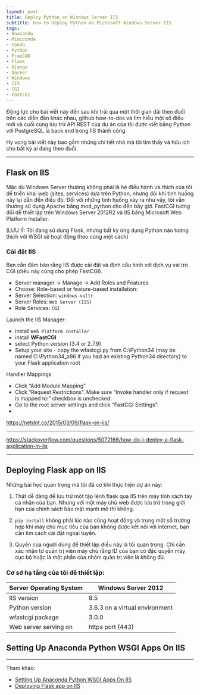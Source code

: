 ```yaml
---
layout: post
title: Deploy Python on Windows Server IIS
subtitle: How to Deploy Python on Microsoft Windows Server IIS
tags:
- Anaconda
- Miniconda
- Conda
- Python
- FreeCAD
- Flask
- Django
- Docker
- Windows
- IIS
- CGI
- FastCGI
---
```


Động lực cho bài viết này đến sau khi trải qua một thời gian dài theo đuổi trên các diễn đàn khác nhau, github how-to-dos và tìm hiểu một số điều mới và cuối cùng lưu trữ API REST của dự án của tôi được viết bằng Python với PostgreSQL là back end trong IIS thành công.

Hy vọng bài viết này bao gồm những chi tiết nhỏ mà tôi tìm thấy và hữu ích cho bất kỳ ai đang theo đuổi.

-----

## Flask on IIS

Mặc dù Windows Server thường không phải là hệ điều hành ưa thích của tôi để triển khai web (sites, services) dựa trên Python, nhưng đôi khi tình huống này lại dẫn đến điều đó. Đối với những tình huống xảy ra như vậy, tôi vẫn thường sử dụng Apache bằng mod_python cho đến bây giờ. FastCGI tương đối dễ thiết lập trên Windows Server 2012R2 và IIS bằng Microsoft Web Platform Installer.

(LƯU Ý: Tôi đang sử dụng Flask, nhưng bất kỳ ứng dụng Python nào tương thích với WSGI sẽ hoạt động theo cùng một cách)

### Cài đặt IIS

Bạn cần đảm bảo rằng IIS được cài đặt và định cấu hình với dịch vụ vai trò CGI (điều này cũng cho phép FastCGI).

- Server manager -> Manage -> Add Roles and Features
- Choose: Role-based or feature-based installation:
- Server Selection: `windows-vultr`
- Server Roles: `Web Server (IIS)`
- Role Services: `CGI`

Launch the IIS Manager:
- install `Web Platform Installer`
- install **WFastCGI**
- select Python version (3.4 or 2.7.9)
- Setup your site - copy the wfastcgi.py from C:\Python34 (may be named C:\Python34_x86 if you had an existing Python34 directory) to your Flask application root

Handler Mappings
- Click “Add Module Mapping”
- Click “Request Restrictions”. Make sure “Invoke handler only if request is mapped to:” checkbox is unchecked:
- Go to the root server settings and click “FastCGI Settings”:
- 

https://netdot.co/2015/03/09/flask-on-iis/

-----

https://stackoverflow.com/questions/5072166/how-do-i-deploy-a-flask-application-in-iis

-----

## Deploying Flask app on IIS

Những bài học quan trọng mà tôi đã có khi thực hiện dự án này:

1. Thật dễ dàng để lưu trữ một tập lệnh flask qua IIS trên máy tính xách tay cá nhân của bạn. Nhưng với một máy chủ web được lưu trữ trong giới hạn của chính sách bảo mật mạnh mẽ thì không.

2. `pip install` không phải lúc nào cũng hoạt động và trong một số trường hợp khi máy chủ mục tiêu của bạn không được kết nối với internet, bạn cần tìm cách cài đặt ngoại tuyến.

3. Quyền của người dùng để thiết lập điều này là tối quan trọng. Chỉ cần xác nhận từ quản trị viên máy chủ rằng ID của bạn có đặc quyền máy cục bộ hoặc là một phần của nhóm quản trị viên là không đủ.

### Cơ sở hạ tầng của tôi để thiết lập:

| Server Operating System | Windows Server 2012              |
|-------------------------|----------------------------------|
| IIS version             | 8.5                              |
| Python version          | 3.6.3 on a virtual environment   |
| wfastcgi package        | 3.0.0                            |
| Web server serving on   | https port (443)                 |



## Setting Up Anaconda Python WSGI Apps On IIS








-----
Tham khảo:
- [Setting Up Anaconda Python WSGI Apps On IIS](https://taoofmac.com/space/blog/2016/03/20/2330)
- [Deploying Flask app on IIS](https://medium.com/@rajesh.r6r/deploying-a-python-flask-rest-api-on-iis-d8d9ebf886e9)

